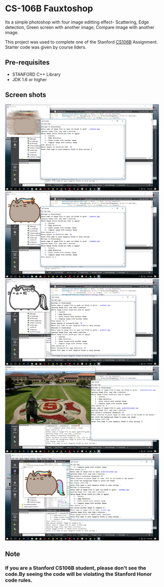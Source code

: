 # CS-106B Fauxtoshop

Its a simple photoshop with four image editting effect- Scattering, Edge detection, Green screen with another image, Compare image with another image.

This project was used to complete one of the Stanford [CS106B](http://web.stanford.edu/class/archive/cs/cs106b/cs106b.1162/lectures.shtml) Assignment. Starter code was given by course liders.

Pre-requisites
--------------

- STANFORD C++ Library
- JDK 1.6 or higher

Screen shots
--------------
<div align="center">
  <img src ="screen_shots/img1.png" width ="600">
</div>

<div align="center">
  <img src ="screen_shots/img2.png" width ="600">
</div>

<div align="center">
  <img src ="screen_shots/img3.png" width ="600">
</div>

<div align="center">
  <img src ="screen_shots/img4.png" width ="600">
</div>

<div align="center">
  <img src ="screen_shots/img5.png" width ="600">
</div>


## Note

### If you are a Stanford CS106B student, please don't see the code.By seeing the code will be violating the Stanford Honor code rules.